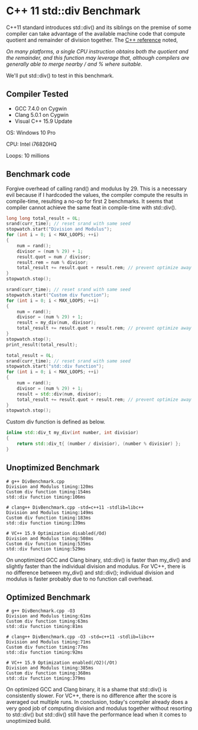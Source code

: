 # C++ 11 std::div Benchmark

C++11 standard introduces std::div() and its siblings on the premise of some compiler can take advantage of the available machine code that compute quotient and remainder of division together. The [C++ reference](https://en.cppreference.com/w/cpp/numeric/math/div) noted,

_On many platforms, a single CPU instruction obtains both the quotient and the remainder, and this function may leverage that, although compilers are generally able to merge nearby / and % where suitable._

We'll put std::div() to test in this benchmark.

## Compiler Tested

* GCC 7.4.0 on Cygwin
* Clang 5.0.1 on Cygwin
* Visual C++ 15.9 Update

OS: Windows 10 Pro

CPU: Intel i76820HQ

Loops: 10 millions

## Benchmark code

Forgive overhead of calling rand() and modulus by 29. This is a necessary evil because if I hardcoded the values, the compiler compute the results in compile-time, resulting a no-op for first 2 benchmarks. It seems that compiler cannot achieve the same feat in compile-time with std::div().

```Cpp
long long total_result = 0L;
srand(curr_time); // reset srand with same seed
stopwatch.start("Division and Modulus");
for (int i = 0; i < MAX_LOOPS; ++i)
{
    num = rand();
    divisor = (num % 29) + 1;
    result.quot = num / divisor;
    result.rem = num % divisor;
    total_result += result.quot + result.rem; // prevent optimize away
}
stopwatch.stop();

srand(curr_time); // reset srand with same seed
stopwatch.start("Custom div function");
for (int i = 0; i < MAX_LOOPS; ++i)
{
    num = rand();
    divisor = (num % 29) + 1;
    result = my_div(num, divisor);
    total_result += result.quot + result.rem; // prevent optimize away
}
stopwatch.stop();
print_result(total_result);

total_result = 0L;
srand(curr_time); // reset srand with same seed
stopwatch.start("std::div function");
for (int i = 0; i < MAX_LOOPS; ++i)
{
    num = rand();
    divisor = (num % 29) + 1;
    result = std::div(num, divisor);
    total_result += result.quot + result.rem; // prevent optimize away
}
stopwatch.stop();

```

Custom div function is defined as below.

```Cpp
inline std::div_t my_div(int number, int divisior)
{
    return std::div_t{ (number / divisior), (number % divisior) };
}
```

## Unoptimized Benchmark

```
# g++ DivBenchmark.cpp 
Division and Modulus timing:120ms
Custom div function timing:154ms
std::div function timing:106ms

# clang++ DivBenchmark.cpp -std=c++11 -stdlib=libc++
Division and Modulus timing:149ms
Custom div function timing:183ms
std::div function timing:139ms

# VC++ 15.9 Optimization disabled(/Od)
Division and Modulus timing:508ms
Custom div function timing:535ms
std::div function timing:529ms
```

On unoptimized GCC and Clang binary, std::div() is faster than my_div() and slightly faster than the individual division and modulus. For VC++, there is no difference between my_div() and std::div(); individual division and modulus is faster probably due to no function call overhead.

## Optimized Benchmark

```
# g++ DivBenchmark.cpp -O3
Division and Modulus timing:61ms
Custom div function timing:63ms
std::div function timing:81ms

# clang++ DivBenchmark.cpp -O3 -std=c++11 -stdlib=libc++
Division and Modulus timing:71ms
Custom div function timing:77ms
std::div function timing:92ms

# VC++ 15.9 Optimization enabled(/O2)(/Ot)
Division and Modulus timing:385ms
Custom div function timing:368ms
std::div function timing:379ms
```

On optimized GCC and Clang binary, it is a shame that std::div() is consistently slower. For VC++, there is no difference after the score is averaged out multiple runs. In conclusion, today's compiler already does a very good job of computing division and modulus together without resorting to std::div() but std::div() still have the performance lead when it comes to unoptimized build.



